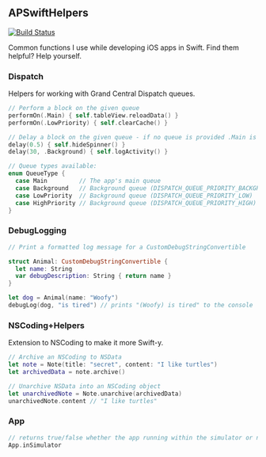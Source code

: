 ## APSwiftHelpers
[![Build Status](https://travis-ci.org/alexpls/APSwiftHelpers.svg?branch=master)](https://travis-ci.org/alexpls/APSwiftHelpers)

Common functions I use while developing iOS apps in Swift. Find them helpful? Help yourself.

### Dispatch
Helpers for working with Grand Central Dispatch queues.

```swift
// Perform a block on the given queue
performOn(.Main) { self.tableView.reloadData() }
performOn(.LowPriority) { self.clearCache() }

// Delay a block on the given queue - if no queue is provided .Main is assumed
delay(0.5) { self.hideSpinner() }
delay(30, .Background) { self.logActivity() }

// Queue types available:
enum QueueType {
  case Main         // The app's main queue
  case Background   // Background queue (DISPATCH_QUEUE_PRIORITY_BACKGROUND)
  case LowPriority  // Background queue (DISPATCH_QUEUE_PRIORITY_LOW)
  case HighPriority // Background queue (DISPATCH_QUEUE_PRIORITY_HIGH)
}
```

### DebugLogging
```swift
// Print a formatted log message for a CustomDebugStringConvertible

struct Animal: CustomDebugStringConvertible {
  let name: String
  var debugDescription: String { return name }
}

let dog = Animal(name: "Woofy")
debugLog(dog, "is tired") // prints "(Woofy) is tired" to the console
```

### NSCoding+Helpers
Extension to NSCoding to make it more Swift-y.
```swift
// Archive an NSCoding to NSData
let note = Note(title: "secret", content: "I like turtles")
let archivedData = note.archive()

// Unarchive NSData into an NSCoding object
let unarchivedNote = Note.unarchive(archivedData)
unarchivedNote.content // "I like turtles"
```

### App
```swift
// returns true/false whether the app running within the simulator or not
App.inSimulator
```
